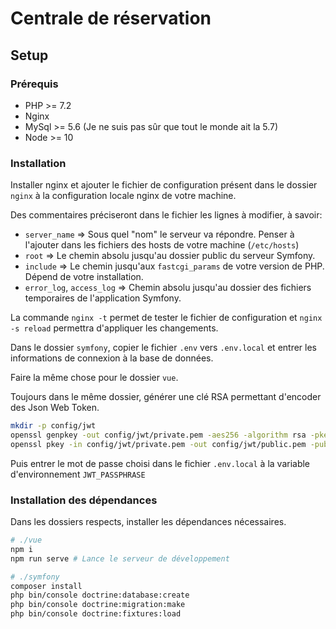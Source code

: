 # Centrale de réservation

## Setup

### Prérequis

+ PHP >= 7.2
+ Nginx
+ MySql >= 5.6 (Je ne suis pas sûr que tout le monde ait la 5.7)
+ Node >= 10

### Installation

Installer nginx et ajouter le fichier de configuration présent dans le dossier `nginx` à la configuration locale nginx de votre machine.

Des commentaires préciseront dans le fichier les lignes à modifier, à savoir:
+ `server_name` => Sous quel "nom" le serveur va répondre. Penser à l'ajouter dans les fichiers des hosts de votre machine (`/etc/hosts`)
+ `root` => Le chemin absolu jusqu'au dossier public du serveur Symfony.
+ `include` => Le chemin jusqu'aux `fastcgi_params` de votre version de PHP. Dépend de votre installation.
+ `error_log`, `access_log` => Chemin absolu jusqu'au dossier des fichiers temporaires de l'application Symfony.

La commande `nginx -t` permet de tester le fichier de configuration et `nginx -s reload` permettra d'appliquer les changements.

Dans le dossier `symfony`, copier le fichier `.env` vers `.env.local` et entrer les informations de connexion à la base de données.

Faire la même chose pour le dossier `vue`.

Toujours dans le même dossier, générer une clé RSA permettant d'encoder des Json Web Token.

```sh
mkdir -p config/jwt
openssl genpkey -out config/jwt/private.pem -aes256 -algorithm rsa -pkeyopt rsa_keygen_bits:4096
openssl pkey -in config/jwt/private.pem -out config/jwt/public.pem -pubout
```

Puis entrer le mot de passe choisi dans le fichier `.env.local` à la variable d'environnement `JWT_PASSPHRASE`

### Installation des dépendances

Dans les dossiers respects, installer les dépendances nécessaires.

```sh
# ./vue
npm i
npm run serve # Lance le serveur de développement
```

```sh
# ./symfony
composer install
php bin/console doctrine:database:create
php bin/console doctrine:migration:make
php bin/console doctrine:fixtures:load
```
